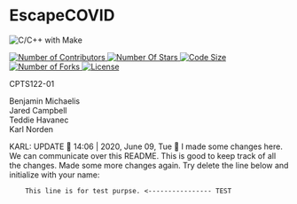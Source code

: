 # EscapeCOVID

![C/C++ with Make](https://github.com/BenjaminMichaelis/EscapeCOVID/workflows/C/C++%20with%20Make/badge.svg?branch=master)
<p align="left" >
        <a href="https://github.com/benjaminmichaelis/EscapeCOVID">
        <img src="https://img.shields.io/github/contributors/BenjaminMichaelis/EscapeCovid" alt="Number of Contributors" />
    </a>
    <a href="https://github.com/benjaminmichaelis/EscapeCOVID">
        <img src="https://img.shields.io/github/stars/BenjaminMichaelis/EscapeCOVID" alt="Number Of Stars" />
    </a>
        <a href="https://github.com/benjaminmichaelis/EscapeCOVID">
        <img src="https://img.shields.io/github/languages/code-size/BenjaminMichaelis/EscapeCOVID" alt="Code Size" />
    </a>
    <a href="https://github.com/benjaminmichaelis/EscapeCOVID">
        <img src="https://img.shields.io/github/forks/BenjaminMichaelis/EscapeCOVID" alt="Number of Forks" />
    </a>
        <a href="https://github.com/benjaminmichaelis/EscapeCOVID">
        <img src="https://img.shields.io/github/license/BenjaminMichaelis/EscapeCOVID" alt="License" />
    </a>
    
CPTS122-01

Benjamin Michaelis<br />
Jared Campbell<br />
Teddie Havanec<br />
Karl Norden<br />

KARL: UPDATE 🚀 14:06 | 2020, June 09, Tue 🚀
    I made some changes here. We can communicate over this README. This is good to keep track of all the changes.
    Made some more changes again.
    Try delete the line below and initialize with your name:

        This line is for test purpse. <---------------- TEST
